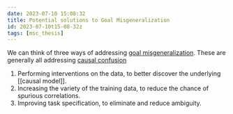```yaml
---
date: 2023-07-10 15:08:32
title: Potential solutions to Goal Misgeneralization
id: 2023-07-10t15-08-32z
tags: [msc_thesis]
---
```


We can think of three ways of addressing
[goal misgeneralization](./2023-07-10t14-38-57z.md). These are generally all
addressing [causal confusion](./2023-07-10t15-30-22z.md)

1. Performing interventions on the data, to better discover the underlying
   [[causal model]].
2. Increasing the variety of the training data, to reduce the chance of spurious
   correlations.
3. Improving task specification, to eliminate and reduce ambiguity.
